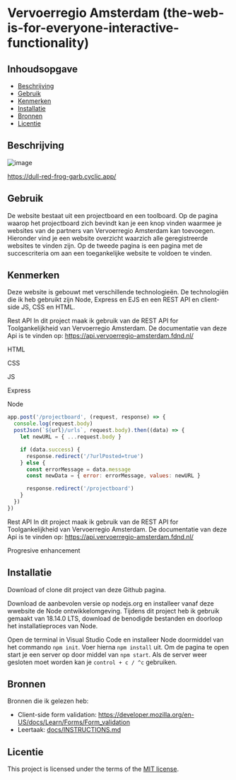 # Vervoerregio Amsterdam (the-web-is-for-everyone-interactive-functionality)

## Inhoudsopgave

  * [Beschrijving](#beschrijving)
  * [Gebruik](#gebruik)
  * [Kenmerken](#kenmerken)
  * [Installatie](#installatie)
  * [Bronnen](#bronnen)
  * [Licentie](#licentie)

## Beschrijving
<!-- In de Beschrijving staat kort beschreven wat voor project het is en wat je hebt gemaakt -->
![image](https://user-images.githubusercontent.com/112857487/230037852-90d93918-4173-47e3-b728-c11b19aa1ff0.png)

https://dull-red-frog-garb.cyclic.app/

## Gebruik
<!--Bij Gebruik staat hoe je project er uit ziet, hoe het werkt en wat je er mee kan. -->
De website bestaat uit een projectboard en een toolboard. Op de pagina waarop het projectboard zich bevindt kan je een knop vinden waarmee je websites van de partners van Vervoerregio Amsterdam kan toevoegen. Hieronder vind je een website overzicht waarzich alle geregistreerde websites te vinden zijn. Op de tweede pagina is een pagina met de succescriteria om aan een toegankelijke website te voldoen te vinden.

## Kenmerken
<!-- Bij Kenmerken staat welke technieken zijn gebruikt en hoe. Wat is de HTML structuur? Wat zijn de belangrijkste dingen in CSS? Wat is er met Javascript gedaan en hoe? Misschien heb je een framwork of library gebruikt? -->
Deze website is gebouwt met verschillende technologieën. De technologiën die ik heb gebruikt zijn Node, Express en EJS en een REST API en client-side JS, CSS en HTML.

Rest API
In dit project maak ik gebruik van de REST API for Toolgankelijkheid van Vervoerregio Amsterdam. De documentatie van deze Api is te vinden op: https://api.vervoerregio-amsterdam.fdnd.nl/



HTML


CSS


JS


Express


Node
```js
app.post('/projectboard', (request, response) => {
  console.log(request.body)
  postJson(`${url}/urls`, request.body).then((data) => {
    let newURL = { ...request.body }

    if (data.success) {
      response.redirect('/?urlPosted=true')
    } else {
      const errorMessage = data.message
      const newData = { error: errorMessage, values: newURL }

      response.redirect('/projectboard')
    }
  })
})
```

Rest API
In dit project maak ik gebruik van de REST API for Toolgankelijkheid van Vervoerregio Amsterdam. De documentatie van deze Api is te vinden op: https://api.vervoerregio-amsterdam.fdnd.nl/


Progresive enhancement

## Installatie
<!-- Bij Instalatie staat hoe een andere developer aan jouw repo kan werken -->
Download of clone dit project van deze Github pagina.

Download de aanbevolen versie op nodejs.org en installeer vanaf deze wwebsite de Node ontwikkelomgeving. Tijdens dit project heb ik gebruik gemaakt van 18.14.0 LTS, download de benodigde bestanden en doorloop het installatieproces van Node.

Open de terminal in Visual Studio Code en installeer Node doormiddel van het commando ``npm init``. Voer hierna ``npm install`` uit. Om de pagina te open start je een server op door middel van ``npm start``. Als de server weer gesloten moet worden kan je ``control + c / ^c`` gebruiken.

## Bronnen
Bronnen die ik gelezen heb:
* Client-side form validation: https://developer.mozilla.org/en-US/docs/Learn/Forms/Form_validation
* Leertaak: [docs/INSTRUCTIONS.md](docs/INSTRUCTIONS.md)

## Licentie
This project is licensed under the terms of the [MIT license](./LICENSE).
